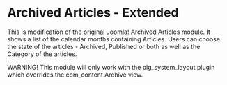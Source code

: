 Archived Articles - Extended
============================

This is modification of the original Joomla! Archived Articles module. It shows a list of the calendar months containing Articles. Users can choose the state of the articles - Archived, Published or both as well as the Category of the articles.

WARNING! This module will only work with the plg_system_layout plugin which overrides the com_content Archive view.